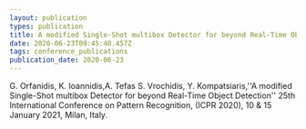 ```yaml
---
layout: publication
types: publication
title: A modified Single-Shot multibox Detector for beyond Real-Time Object Detection
date: 2020-06-23T09:45:40.457Z
tags: conference_publications
publication_date: 2020-06-23
---
```

G. Orfanidis, K. Ioannidis,A. Tefas S. Vrochidis, Y. Kompatsiaris,''A modified Single-Shot multibox Detector for beyond Real-Time Object Detection'' 25th International Conference on Pattern Recognition, (ICPR 2020), 10 & 15 January 2021, Milan, Italy.